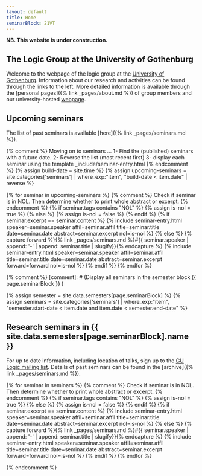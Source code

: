 ```yaml
---
layout: default
title: Home
seminarBlock: 21VT
---
```

**NB. This website is under construction.**
## The Logic Group at the University of Gothenburg

Welcome to the webpage of the logic group at the [University of Gothenburg](https://www.gu.se).
Information about our research and activities can be found through the links to the left.
More detailed information is available through the [personal pages]({% link _pages/about.md %}) of group members and our university-hosted [webpage](https://www.gu.se/en/flov/our-research/research-areas/research-in-logic-and-mathematical-methodology).

## Upcoming seminars

The list of past seminars is available [here]({% link _pages/seminars.md %}).

{% comment %}
  Moving on to seminars ...
  1- Find the (published) seminars with a future date.
  2- Reverse the list (most recent first)
  3- display each seminar using the template _include/seminar-entry.html
{% endcomment %}
{% assign build-date = site.time %}
{% assign upcoming-seminars = site.categories['seminars'] | where_exp:"item", "build-date < item.date" | reverse %}

{% for seminar in upcoming-seminars %}
{% comment %}
  Check if seminar is in NOL.
  Then determine whether to print whole abstract or excerpt.
{% endcomment %}
{% if seminar.tags contains "NOL" %}
  {% assign is-nol = true %}
{% else %}
  {% assign is-nol = false %}
{% endif %}
{% if seminar.excerpt == seminar.content %}
{% include seminar-entry.html speaker=seminar.speaker affil=seminar.affil title=seminar.title date=seminar.date abstract=seminar.excerpt nol=is-nol %}
{% else %}
{% capture forward %}{% link _pages/seminars.md %}#{{ seminar.speaker | append: '-' | append: seminar.title | slugify}}{% endcapture %}
{% include seminar-entry.html speaker=seminar.speaker affil=seminar.affil title=seminar.title date=seminar.date abstract=seminar.excerpt forward=forward nol=is-nol %}
{% endif %}
{% endfor %}

{% comment %}
[comment]: # (Display all seminars in the semester block {{ page.seminarBlock }} )

{% assign semester = site.data.semesters[page.seminarBlock] %}
{% assign seminars = site.categories['seminars'] | where_exp:"item", "semester.start-date < item.date and item.date < semester.end-date" %}

## Research seminars in {{ site.data.semesters[page.seminarBlock].name }}

For up to date information, including location of talks, sign up to the [GU Logic mailing list](https://listserv.gu.se/sympa/subscribe/logic).
Details of past seminars can be found in the [archive]({% link _pages/seminars.md %}).

{% for seminar in seminars %}
{% comment %}
  Check if seminar is in NOL.
  Then determine whether to print whole abstract or excerpt.
{% endcomment %}
{% if seminar.tags contains "NOL" %}
  {% assign is-nol = true %}
{% else %}
  {% assign is-nol = false %}
{% endif %}
{% if seminar.excerpt == seminar.content %}
{% include seminar-entry.html speaker=seminar.speaker affil=seminar.affil title=seminar.title date=seminar.date abstract=seminar.excerpt nol=is-nol %}
{% else %}
{% capture forward %}{% link _pages/seminars.md %}#{{ seminar.speaker | append: '-' | append: seminar.title | slugify}}{% endcapture %}
{% include seminar-entry.html speaker=seminar.speaker affil=seminar.affil title=seminar.title date=seminar.date abstract=seminar.excerpt forward=forward nol=is-nol %}
{% endif %}
{% endfor %}

{% endcomment %}